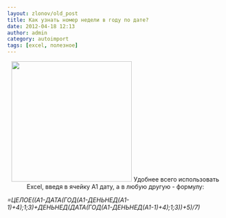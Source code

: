 ```yaml
---
layout: zlonov/old_post
title: Как узнать номер недели в году по дате?
date: 2012-04-18 12:13
author: admin
category: autoimport
tags: [excel, полезное]
---
```

<p style="text-align: center;"><a href="https://zlonov.ru/2012/04/how_to_calculate_number_of_the_week/excel/" rel="attachment wp-att-1819"><img class="aligncenter  wp-image-1819" title="excel" alt="" src="/assets/uploads/2012/04/excel.gif" width="280" height="280" /></a>
Удобнее всего использовать Excel, введя в ячейку A1 дату, а в любую другую - формулу:

<em>=ЦЕЛОЕ((A1-ДАТА(ГОД(A1-ДЕНЬНЕД(A1-1)+4);1;3)+ДЕНЬНЕД(ДАТА(ГОД(A1-ДЕНЬНЕД(A1-1)+4);1;3))+5)/7)</em>
